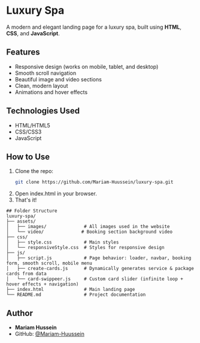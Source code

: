# Luxury Spa 

A modern and elegant landing page for a luxury spa, built using **HTML**, **CSS**, and **JavaScript**.

## Features
- Responsive design (works on mobile, tablet, and desktop)
- Smooth scroll navigation
- Beautiful image and video sections
- Clean, modern layout
- Animations and hover effects

## Technologies Used
- HTML/HTML5
- CSS/CSS3
- JavaScript

## How to Use
1. Clone the repo:
   ```bash
   git clone https://github.com/Mariam-Huussein/luxury-spa.git
2. Open index.html in your browser.
3. That's it!
```
## Folder Structure
luxury-spa/
├── assets/
│   ├── images/              # All images used in the website
│   └── video/              # Booking section background video
├── css/
│   ├── style.css            # Main styles
│   └── responsiveStyle.css  # Styles for responsive design
├── js/
│   ├── script.js            # Page behavior: loader, navbar, booking form, smooth scroll, mobile menu
│   ├── create-cards.js      # Dynamically generates service & package cards from data
│   └── card-swippeer.js     # Custom card slider (infinite loop + hover effects + navigation)
├── index.html               # Main landing page
└── README.md                # Project documentation
```

## Author
- **Mariam Hussein**
- GitHub: [@Mariam-Huussein](https://github.com/Mariam-Huussein)
